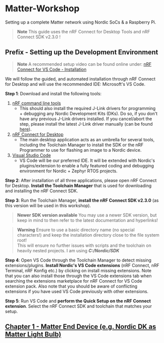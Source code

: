 # Matter-Workshop
Setting up a complete Matter network using Nordic SoCs &amp; a Raspberry Pi.

> **Note**
> This guide uses the nRF Connect for Desktop Tools and nRF Connect SDK v2.3.0 !

## Prefix - Setting up the Development Environment
> **Note**
> A recommended setup video can be found online under: [nRF Connect for VS Code - Installation](https://www.youtube.com/watch?v=zcMCaODyISo)

We will follow the guided, and automated installation through nRF Connect for Desktop and will use the recommended IDE: Microsoft's VS Code.

**Step 1**: Download and install the following tools:
1. [nRF command line tools](https://www.nordicsemi.com/Products/Development-tools/nrf-command-line-tools/download)
   - This should also install the required J-Link drivers for programming + debugging any Nordic Development Kits (DKs). Do so, if you don't have any previous J-Link drivers installed. If you cancel/abort the step, please install the latest J-Link driver manually (can be found [here](https://www.segger.com/downloads/jlink/)).
2. [nRF Connect for Desktop](https://www.nordicsemi.com/Products/Development-tools/nRF-Connect-for-Desktop/Download)
   - The main desktop application acts as an umbrella for several tools, including the Toolchain Manager to install the SDK or the nRF Programmer to use for flashing an image to a Nordic device.
3. [Visual Studio Code](https://code.visualstudio.com/Download)
   - VS Code will be our preferred IDE. It will be extended with Nordic's plugins/extension to enable a fully featured coding and debugging environment for Nordic + Zephyr RTOS projects.
  
**Step 2**: After installation of all three applications, please open nRF Connect for Desktop. **Install the Toolchain Manager** that is used for downloading and installing the nRF Connect SDK.

**Step 3**: Run the Toolchain Manager, **install the nRF Connect SDK v2.3.0** (as this version will be used in this workshop).
> **Newer SDK version available** You may use a newer SDK version, but keep in mind to then refer to the latest documentation and hyperlinks!

> **Warning**
> Ensure to use a basic directory name (no special characters!) and keep the installation directory close to the file system root! <br> This will ensure no further issues with scripts and the toolchain on heavily nested projects. I am using ***C:/Nordic/SDK***

**Step 4**: Open VS Code through the Toolchain Manager to detect missing extensions/plugins. **Install Nordic's VS Code extensions** (nRF Connect, nRF Terminal, nRF Konfig etc.) by clicking on install missing extensions. Note that you can also install those through the VS Code extensions tab when searching the extensions marketplace for nRF Connect for VS Code extension pack. Also note that you should be aware of conflicting extensions if you have used VS Code previously with other extensions.

**Step 5**: Run VS Code and **perform the Quick Setup on the nRF Connect extension**. Select the nRF Connect SDK and toolchain that matches your setup.

## [Chapter 1 - Matter End Device (e.g. Nordic DK as Matter Light Bulb)](./1_Matter_End_Device.md)
